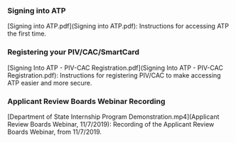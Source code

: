 
### Signing into ATP 
[Signing into ATP.pdf](Signing into ATP.pdf): Instructions for accessing ATP the first time. 

### Registering your PIV/CAC/SmartCard 
[Signing Into ATP - PIV-CAC Registration.pdf](Signing Into ATP - PIV-CAC Registration.pdf): Instructions for registering PIV/CAC to make accessing ATP easier and more secure. 

### Applicant Review Boards Webinar Recording 
[Department of State Internship Program Demonstration.mp4](Applicant Review Boards Webinar, 11/7/2019): Recording of the Applicant Review Boards Webinar, from 11/7/2019. 
